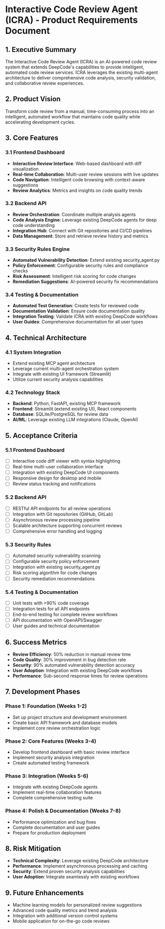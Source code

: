 # Interactive Code Review Agent (ICRA) - Product Requirements Document

## 1. Executive Summary

The Interactive Code Review Agent (ICRA) is an AI-powered code review system that extends DeepCode's capabilities to provide intelligent, automated code review services. ICRA leverages the existing multi-agent architecture to deliver comprehensive code analysis, security validation, and collaborative review experiences.

## 2. Product Vision

Transform code review from a manual, time-consuming process into an intelligent, automated workflow that maintains code quality while accelerating development cycles.

## 3. Core Features

### 3.1 Frontend Dashboard
- **Interactive Review Interface**: Web-based dashboard with diff visualization
- **Real-time Collaboration**: Multi-user review sessions with live updates
- **Code Navigation**: Intelligent code browsing with context-aware suggestions
- **Review Analytics**: Metrics and insights on code quality trends

### 3.2 Backend API
- **Review Orchestration**: Coordinate multiple analysis agents
- **Code Analysis Engine**: Leverage existing DeepCode agents for deep code understanding
- **Integration Hub**: Connect with Git repositories and CI/CD pipelines
- **Data Management**: Store and retrieve review history and metrics

### 3.3 Security Rules Engine
- **Automated Vulnerability Detection**: Extend existing security_agent.py
- **Policy Enforcement**: Configurable security rules and compliance checks
- **Risk Assessment**: Intelligent risk scoring for code changes
- **Remediation Suggestions**: AI-powered security fix recommendations

### 3.4 Testing & Documentation
- **Automated Test Generation**: Create tests for reviewed code
- **Documentation Validation**: Ensure code documentation quality
- **Integration Testing**: Validate ICRA with existing DeepCode workflows
- **User Guides**: Comprehensive documentation for all user types

## 4. Technical Architecture

### 4.1 System Integration
- Extend existing MCP agent architecture
- Leverage current multi-agent orchestration system
- Integrate with existing UI framework (Streamlit)
- Utilize current security analysis capabilities

### 4.2 Technology Stack
- **Backend**: Python, FastAPI, existing MCP framework
- **Frontend**: Streamlit (extend existing UI), React components
- **Database**: SQLite/PostgreSQL for review data
- **AI/ML**: Leverage existing LLM integrations (Claude, OpenAI)

## 5. Acceptance Criteria

### 5.1 Frontend Dashboard
- [ ] Interactive code diff viewer with syntax highlighting
- [ ] Real-time multi-user collaboration interface
- [ ] Integration with existing DeepCode UI components
- [ ] Responsive design for desktop and mobile
- [ ] Review status tracking and notifications

### 5.2 Backend API
- [ ] RESTful API endpoints for all review operations
- [ ] Integration with Git repositories (GitHub, GitLab)
- [ ] Asynchronous review processing pipeline
- [ ] Scalable architecture supporting concurrent reviews
- [ ] Comprehensive error handling and logging

### 5.3 Security Rules
- [ ] Automated security vulnerability scanning
- [ ] Configurable security policy enforcement
- [ ] Integration with existing security_agent.py
- [ ] Risk scoring algorithm for code changes
- [ ] Security remediation recommendations

### 5.4 Testing & Documentation
- [ ] Unit tests with >90% code coverage
- [ ] Integration tests for all API endpoints
- [ ] End-to-end testing for complete review workflows
- [ ] API documentation with OpenAPI/Swagger
- [ ] User guides and technical documentation

## 6. Success Metrics

- **Review Efficiency**: 50% reduction in manual review time
- **Code Quality**: 30% improvement in bug detection rate
- **Security**: 90% automated vulnerability detection accuracy
- **User Adoption**: Integration with existing DeepCode workflows
- **Performance**: Sub-second response times for review operations

## 7. Development Phases

### Phase 1: Foundation (Weeks 1-2)
- Set up project structure and development environment
- Create basic API framework and database models
- Implement core review orchestration logic

### Phase 2: Core Features (Weeks 3-4)
- Develop frontend dashboard with basic review interface
- Implement security analysis integration
- Create automated testing framework

### Phase 3: Integration (Weeks 5-6)
- Integrate with existing DeepCode agents
- Implement real-time collaboration features
- Complete comprehensive testing suite

### Phase 4: Polish & Documentation (Weeks 7-8)
- Performance optimization and bug fixes
- Complete documentation and user guides
- Prepare for production deployment

## 8. Risk Mitigation

- **Technical Complexity**: Leverage existing DeepCode architecture
- **Performance**: Implement asynchronous processing and caching
- **Security**: Extend proven security analysis capabilities
- **User Adoption**: Integrate seamlessly with existing workflows

## 9. Future Enhancements

- Machine learning models for personalized review suggestions
- Advanced code quality metrics and trend analysis
- Integration with additional version control systems
- Mobile application for on-the-go code reviews
